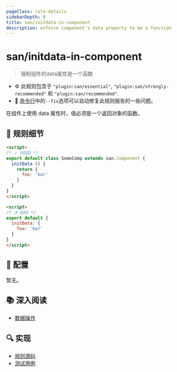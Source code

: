 ```yaml
---
pageClass: rule-details
sidebarDepth: 0
title: san/initdata-in-component
description: enforce component's data property to be a function
---
```

# san/initdata-in-component
> 强制组件的data属性是一个函数

- :gear: 此规则包含于 `"plugin:san/essential"`, `"plugin:san/strongly-recommended"` 和 `"plugin:san/recommended"`.
- :wrench: [命令行](https://eslint.org/docs/user-guide/command-line-interface#fixing-problems)中的`--fix`选项可以自动修复此规则报告的一些问题。

在组件上使用 data 属性时，值必须是一个返回对象的函数。

## :book: 规则细节

<eslint-code-block fix :rules="{'san/initdata-in-component': ['error']}">

```html
<script>
/* ✓ GOOD */
export default class SomeComp extends san.Component {
  initData () {
    return {
      foo: 'bar'
    }
  }
}
</script>
```

</eslint-code-block>

<eslint-code-block fix :rules="{'san/initdata-in-component': ['error']}">

```html
<script>
/* ✗ BAD */
export default {
  initData: {
    foo: 'bar'
  }
}
</script>
```

</eslint-code-block>

## :wrench: 配置

暂无。

## :books: 深入阅读

- [数据操作](https://baidu.github.io/san/tutorial/data-method/)

## :mag: 实现

- [规则源码](https://github.com/ecomfe/eslint-plugin-san/blob/main/lib/rules/initdata-in-component.js)
- [测试用例](https://github.com/ecomfe/eslint-plugin-san/tree/main/__tests__/lib/rules/initdata-in-component.test.js)
